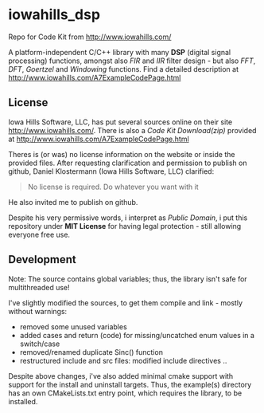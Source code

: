 # iowahills_dsp
Repo for Code Kit from http://www.iowahills.com/

A platform-independent C/C++ library with many **DSP** (digital signal processing) functions, amongst also *FIR* and *IIR* filter design - but also *FFT*, *DFT*, *Goertzel* and *Windowing* functions. Find a detailed description at http://www.iowahills.com/A7ExampleCodePage.html


## License
Iowa Hills Software, LLC, has put several sources online on their site http://www.iowahills.com/.
There is also a *Code Kit Download(zip)* provided at http://www.iowahills.com/A7ExampleCodePage.html

Theres is (or was) no license information on the website or inside the provided files. After requesting clarification and permission to publish on github, Daniel Klostermann (Iowa Hills Software, LLC) clarified:

> No license is required. Do whatever you want with it

He also invited me to publish on github.

Despite his very permissive words, i interpret as *Public Domain*, i put this repository under **MIT License** for having legal protection - still allowing everyone free use.


## Development

Note: The source contains global variables; thus, the library isn't safe for multithreaded use!

I've slightly modified the sources, to get them compile and link - mostly without warnings:
- removed some unused variables
- added cases and return (code) for missing/uncatched enum values in a switch/case
- removed/renamed duplicate Sinc() function
- restructured include and src files: modified include directives
..

Despite above changes, i've also added minimal cmake support with support for the install and uninstall targets.
Thus, the example(s) directory has an own CMakeLists.txt entry point, which requires the library, to be installed.
